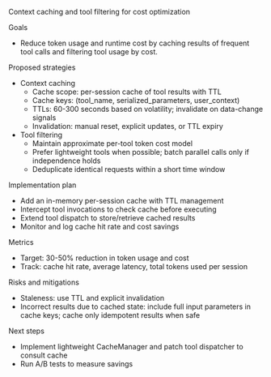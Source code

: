 Context caching and tool filtering for cost optimization

Goals
- Reduce token usage and runtime cost by caching results of frequent tool calls and filtering tool usage by cost.

Proposed strategies
- Context caching
  - Cache scope: per-session cache of tool results with TTL
  - Cache keys: (tool_name, serialized_parameters, user_context)
  - TTLs: 60-300 seconds based on volatility; invalidate on data-change signals
  - Invalidation: manual reset, explicit updates, or TTL expiry
- Tool filtering
  - Maintain approximate per-tool token cost model
  - Prefer lightweight tools when possible; batch parallel calls only if independence holds
  - Deduplicate identical requests within a short time window

Implementation plan
- Add an in-memory per-session cache with TTL management
- Intercept tool invocations to check cache before executing
- Extend tool dispatch to store/retrieve cached results
- Monitor and log cache hit rate and cost savings

Metrics
- Target: 30-50% reduction in token usage and cost
- Track: cache hit rate, average latency, total tokens used per session

Risks and mitigations
- Staleness: use TTL and explicit invalidation
- Incorrect results due to cached state: include full input parameters in cache keys; cache only idempotent results when safe

Next steps
- Implement lightweight CacheManager and patch tool dispatcher to consult cache
- Run A/B tests to measure savings
